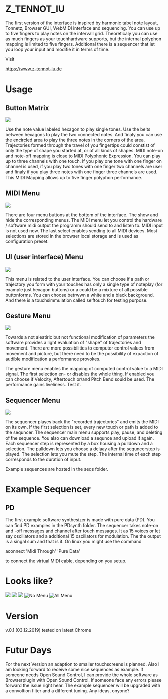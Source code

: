 # Z_TENNOT_IU

The first version of the interface is inspired by harmonic tabel note layout, Tonnetz, Browser GUI, WebMIDI interface and sequencing. You can use up to five fingers to play notes on the intervall grid. Theoreticaly you can use as much fingers as your touchhardware supports, but the internal polyphon mapping is limited to five fingers. Additional there is a sequencer that let you loop your input and modifie it in terms of time.

Visit 

https://www.z-tennot-iu.de

# Usage

## Button Matrix
![](buttonarea.png?raw=true)

Use the note value labeled hexagon to play single tones. Use the belts between hexagons to play the two connected notes. And finaly you can use the encircled area to play the three notes in the corners of the area. Trajectories formed through the travel of you fingertips could constist of only the type of shape you started at, or of all kinds of shapes. MIDI note-on and note-off mapping is close to MIDI Polyphonic Expression. You can play up to three channels with one touch. If you play one tone with one finger on channel is used, if you play two tones with one finger two channels are user and finaly if you play three notes with one finger three channels are used. This MIDI Mapping allows up to five finger polyphon performance.

## MIDI Menu
![](midi.png?raw=true)

There are four menu buttons at the bottom of the interface. The show and hide the corresponding menus. The MIDI menu let you control the hardware / software midi output the programm should send to and listen to. MIDI input is not used now. The last select enables sending to all MIDI devices. Most selections are stored in the browser local storage and is used as configuration preset. 

## UI (user interface) Menu 
![](ui.png?raw=true)

This menu is related to the user interface. You can choose if a path or trajectory you form with your touches has only a single type of noteplay (for example just hexagon buttons) or a could be a mixture of all possible buttonforms. You can choose betrwwn a white and a black background. And there is a touchsimmulation called selftouch for testing purpose.

## Gesture Menu
![](gest.png?raw=true)

Towards a not aleatiric but not functional modification of parameters the software provides a light evaluation of "shape" of trajectories and movement. There are more possibilities to computer control values from movement and picture, but there need to be the possibility of expaction of audible modification a performance provokes.

The gesture menu enables the mapping of computed control value to a MIDI signal. The first selection en- or disables the whole thing. If enabled you can choose if Velocity, Aftertouch or/and Pitch Bend sould be used. The performance gains liveliness. Test it.

## Sequencer Menu
![](seq.png?raw=true)

The sequencer playes back the "recorded trajectories" and emits the MIDI on its own. If the first selection is set, every new touch or path is added to the sequncer. The sequencer main menu supports play, pause, and deleting of the sequence. You also can download a sequnce and upload it again.
Each sequencer step is represented by a box housing a pulldown and a selection. The pulldown lets you choose a delaay after the sequncerstep is played. The selection lets you mute the step. The internal time of each step corresponds to the duration of input. 

Example sequences are hosted in the seqs folder.

# Example Sequencer

## PD
The first example software synthesizer is made with pure data (PD). You can find PD examples in the PDsynth folder. The sequencer takes note-on and -off messages and channel after touch messages. It as 15 voices or let say oscillators and a additional 15 oscillators for modulation. The the output is a singal sum and that is it.
On linux you might use the command 

aconnect 'Midi Through' 'Pure Data'

to connect the virtual MIDI cable, depending on you setup.

# Looks like?
![](a5..png?raw=true)
![](a6.png?raw=true)
![](a7.png?raw=true)
![No Menu](a1.png?raw=true)
![All Menu](a4.png?raw=true)

# Version
v.0.1 (03.12.2019) tested on latest Chrome 

# Futur Days
For the next Version an adaption to smaller touchscreens is planned. Also I am looking forward to receive some nice sequences as example. If someone needs Open Sound Control, I can provide the whole software as Browserplugin with Open Sound Control. If someone face any errors please forward the issue right hear. The example sequencer will be upgraded with a convoltion filter and a different tuning. Any ideas, onyone?

